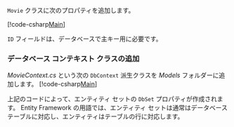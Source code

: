 `Movie` クラスに次のプロパティを追加します。

[!code-csharp[Main](../../tutorials/razor-pages/razor-pages-start/sample/RazorPagesMovie/Models/MovieNoEF.cs?name=snippet_MovieNoEF)]

`ID` フィールドは、データベースで主キー用に必要です。

<a name="dc"></a>
### <a name="add-a-database-context-class"></a>データベース コンテキスト クラスの追加

*MovieContext.cs* という次の `DbContext` 派生クラスを *Models* フォルダーに追加します。
[!code-csharp[Main](../../tutorials/razor-pages/razor-pages-start/snapshot_sample/RazorPagesMovie/Models/MovieContext.cs)]

上記のコードによって、エンティティ セットの `DbSet` プロパティが作成されます。 Entity Framework の用語では、エンティティ セットは通常はデータベース テーブルに対応し、エンティティはテーブルの行に対応します。
